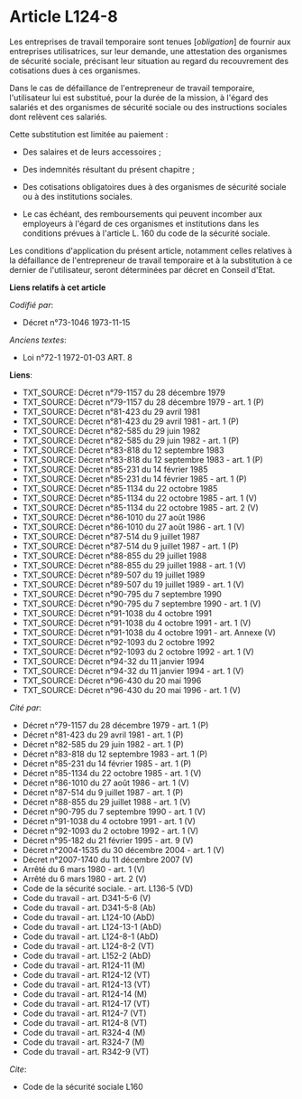 # Article L124-8

Les entreprises de travail temporaire sont tenues [*obligation*] de fournir aux entreprises utilisatrices, sur leur demande,
une attestation des organismes de sécurité sociale, précisant leur situation au regard du recouvrement des cotisations dues à
ces organismes.

Dans le cas de défaillance de l'entrepreneur de travail temporaire, l'utilisateur lui est substitué, pour la durée de la
mission, à l'égard des salariés et des organismes de sécurité sociale ou des instructions sociales dont relèvent ces
salariés.

Cette substitution est limitée au paiement :

- Des salaires et de leurs accessoires ;

- Des indemnités résultant du présent chapitre ;

- Des cotisations obligatoires dues à des organismes de sécurité sociale ou à des institutions sociales.

- Le cas échéant, des remboursements qui peuvent incomber aux employeurs à l'égard de ces organismes et institutions dans les
conditions prévues à l'article L. 160 du code de la sécurité sociale.

Les conditions d'application du présent article, notamment celles relatives à la défaillance de l'entrepreneur de travail
temporaire et à la substitution à ce dernier de l'utilisateur, seront déterminées par décret en Conseil d'Etat.

**Liens relatifs à cet article**

_Codifié par_:

  - Décret n°73-1046 1973-11-15

_Anciens textes_:

  - Loi n°72-1 1972-01-03 ART. 8

**Liens**:

  - TXT_SOURCE: Décret n°79-1157 du 28 décembre 1979
  - TXT_SOURCE: Décret n°79-1157 du 28 décembre 1979 - art. 1 (P)
  - TXT_SOURCE: Décret n°81-423 du 29 avril 1981
  - TXT_SOURCE: Décret n°81-423 du 29 avril 1981 - art. 1 (P)
  - TXT_SOURCE: Décret n°82-585 du 29 juin 1982
  - TXT_SOURCE: Décret n°82-585 du 29 juin 1982 - art. 1 (P)
  - TXT_SOURCE: Décret n°83-818 du 12 septembre 1983
  - TXT_SOURCE: Décret n°83-818 du 12 septembre 1983 - art. 1 (P)
  - TXT_SOURCE: Décret n°85-231 du 14 février 1985
  - TXT_SOURCE: Décret n°85-231 du 14 février 1985 - art. 1 (P)
  - TXT_SOURCE: Décret n°85-1134 du 22 octobre 1985
  - TXT_SOURCE: Décret n°85-1134 du 22 octobre 1985 - art. 1 (V)
  - TXT_SOURCE: Décret n°85-1134 du 22 octobre 1985 - art. 2 (V)
  - TXT_SOURCE: Décret n°86-1010 du 27 août 1986
  - TXT_SOURCE: Décret n°86-1010 du 27 août 1986 - art. 1 (V)
  - TXT_SOURCE: Décret n°87-514 du 9 juillet 1987
  - TXT_SOURCE: Décret n°87-514 du 9 juillet 1987 - art. 1 (P)
  - TXT_SOURCE: Décret n°88-855 du 29 juillet 1988
  - TXT_SOURCE: Décret n°88-855 du 29 juillet 1988 - art. 1 (V)
  - TXT_SOURCE: Décret n°89-507 du 19 juillet 1989
  - TXT_SOURCE: Décret n°89-507 du 19 juillet 1989 - art. 1 (V)
  - TXT_SOURCE: Décret n°90-795 du 7 septembre 1990
  - TXT_SOURCE: Décret n°90-795 du 7 septembre 1990 - art. 1 (V)
  - TXT_SOURCE: Décret n°91-1038 du 4 octobre 1991
  - TXT_SOURCE: Décret n°91-1038 du 4 octobre 1991 - art. 1 (V)
  - TXT_SOURCE: Décret n°91-1038 du 4 octobre 1991 - art. Annexe (V)
  - TXT_SOURCE: Décret n°92-1093 du 2 octobre 1992
  - TXT_SOURCE: Décret n°92-1093 du 2 octobre 1992 - art. 1 (V)
  - TXT_SOURCE: Décret n°94-32 du 11 janvier 1994
  - TXT_SOURCE: Décret n°94-32 du 11 janvier 1994 - art. 1 (V)
  - TXT_SOURCE: Décret n°96-430 du 20 mai 1996
  - TXT_SOURCE: Décret n°96-430 du 20 mai 1996 - art. 1 (V)

_Cité par_:

  - Décret n°79-1157 du 28 décembre 1979 - art. 1 (P)
  - Décret n°81-423 du 29 avril 1981 - art. 1 (P)
  - Décret n°82-585 du 29 juin 1982 - art. 1 (P)
  - Décret n°83-818 du 12 septembre 1983 - art. 1 (P)
  - Décret n°85-231 du 14 février 1985 - art. 1 (P)
  - Décret n°85-1134 du 22 octobre 1985 - art. 1 (V)
  - Décret n°86-1010 du 27 août 1986 - art. 1 (V)
  - Décret n°87-514 du 9 juillet 1987 - art. 1 (P)
  - Décret n°88-855 du 29 juillet 1988 - art. 1 (V)
  - Décret n°90-795 du 7 septembre 1990 - art. 1 (V)
  - Décret n°91-1038 du 4 octobre 1991 - art. 1 (V)
  - Décret n°92-1093 du 2 octobre 1992 - art. 1 (V)
  - Décret n°95-182 du 21 février 1995 - art. 9 (V)
  - Décret n°2004-1535 du 30 décembre 2004 - art. 1 (V)
  - Décret n°2007-1740 du 11 décembre 2007 (V)
  - Arrêté du 6 mars 1980 - art. 1 (V)
  - Arrêté du 6 mars 1980 - art. 2 (V)
  - Code de la sécurité sociale. - art. L136-5 (VD)
  - Code du travail - art. D341-5-6 (V)
  - Code du travail - art. D341-5-8 (Ab)
  - Code du travail - art. L124-10 (AbD)
  - Code du travail - art. L124-13-1 (AbD)
  - Code du travail - art. L124-8-1 (AbD)
  - Code du travail - art. L124-8-2 (VT)
  - Code du travail - art. L152-2 (AbD)
  - Code du travail - art. R124-11 (M)
  - Code du travail - art. R124-12 (VT)
  - Code du travail - art. R124-13 (VT)
  - Code du travail - art. R124-14 (M)
  - Code du travail - art. R124-17 (VT)
  - Code du travail - art. R124-7 (VT)
  - Code du travail - art. R124-8 (VT)
  - Code du travail - art. R324-4 (M)
  - Code du travail - art. R324-7 (M)
  - Code du travail - art. R342-9 (VT)

_Cite_:

  - Code de la sécurité sociale L160
